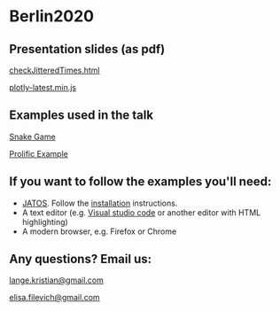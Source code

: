 # Berlin2020

## Presentation slides (as pdf)

[checkJitteredTimes.html](assets/checkJitteredTimes.html)

[plotly-latest.min.js](assets/plotly-latest.min.js)


## Examples used in the talk

[Snake Game](https://github.com/JATOS/JATOS_examples/raw/master/examples/snake_game.zip)

[Prolific Example](https://github.com/JATOS/JATOS_examples/raw/master/examples/prolific_example.zip)

## If you want to follow the examples you'll need:

* [JATOS](www.jatos.org). Follow the [installation](http://www.jatos.org/Installation.html) instructions.
* A text editor (e.g. [Visual studio code](https://code.visualstudio.com/) or another editor with HTML highlighting)
* A modern browser, e.g. Firefox or Chrome

## Any questions? Email us:

lange.kristian@gmail.com

elisa.filevich@gmail.com
